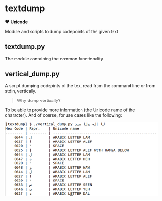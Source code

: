 # textdump

**♥ Unicode**

Module and scripts to dump codepoints of the given text

## textdump.py

The module containing the common functionality

## vertical_dump.py

A script dumping codepints of the text read from the command line or from stdin, vertically.

> Why dump vertically?

To be able to provide more information (the Unicode name of the character).
And of course, for use cases like the following:

![dump of strings in left-to-right scripts, here: arabic](./vertical_dump_arabic.png)
